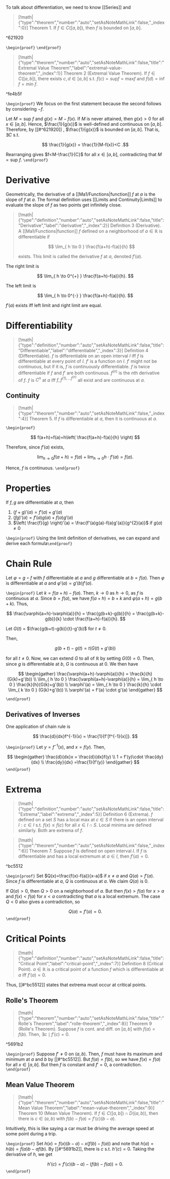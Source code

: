 To talk about differentiation, we need to know [[Series]] and 

> [!math|{"type":"theorem","number":"auto","setAsNoteMathLink":false,"_index":0}] Theorem 1.
> If $f \in C([a,b])$, then $f$ is bounded on $[a,b]$.

^621920

`\begin{proof}` `\end{proof}`

> [!math|{"type":"theorem","number":"auto","setAsNoteMathLink":false,"title":"Extremal Value Theorem","label":"extremal-value-theorem","_index":1}] Theorem 2 (Extremal Value Theorem).
> If $f \in C([a,b])$, there exists $c,d \in [a,b]$ s.t. $f(c)=\text{sup}f=\text{max}f$ and $f(d)=\text{inf }f=\text{min }f$.

^fe4b5f

`\begin{proof}` We focus on the first statement because the second follows by considering $-f$.

Let $M=\text{sup }f$ and $g(x)=M-f(x)$. If $M$ is never attained, then $g(x)>0$ for all $x \in [a,b]$. Hence, $\frac{1}{g(x)}$ is well-defined and continuous on $[a,b]$. Therefore, by [[#^621920]] , $\frac{1}{g(x)}$ is bounded on $[a,b]$. That is, $\exists C$ s.t.

$$
\frac{1}{g(x)} = \frac{1}{M-f(x)}<C
.$$

Rearranging gives $f<M-\frac{1}{C}$ for all $x \in [a,b]$, contradicting that $M=\text{sup }f$.
`\end{proof}`

# Derivative

Geometrically, the derivative of a [[Ma1/Functions|function]] $f$ at $a$ is the slope of $f$ at $a$. The formal definition uses [[Limits and Continuity|Limits]] to evaluate the slope of $f$ as two points get infinitely close.

> [!math|{"type":"definition","number":"auto","setAsNoteMathLink":false,"title":"Derivative","label":"derivative","_index":2}] Definition 3 (Derivative).
> A [[Ma1/Functions|function]] $f$ defined on a neighborhood of $a \in \mathbb{R}$ is differentiable if
>
> $$
> \lim_{ h \to 0 } \frac{f(a+h)-f(a)}{h}
> $$
> 
> exists. This limit is called the derivative $f$ at $a$, denoted $f'(a)$.

The right limit is

$$
\lim_{ h \to 0^{+} } \frac{f(a+h)-f(a)}{h}.
$$

The left limit is

$$
\lim_{ h \to 0^{-} } \frac{f(a+h)-f(a)}{h}.
$$

$f'(a)$ exists iff left limit and right limit are equal.

# Differentiability

> [!math|{"type":"definition","number":"auto","setAsNoteMathLink":false,"title":"Differentiable","label":"differentiable","_index":3}] Definition 4 (Differentiable).
> $f$ is differentiable on an open interval $I$ iff $f$ is differentiable at every point of $I$. $f'$ is a function on $I$. $f'$ might not be continuous, but if it is, $f$ is continuously differentiable. $f$ is twice differentiable if $f$ and $f'$ are both continuous. $f^{(n)}$ is the $n$th derivative of $f$. $f$ is $C^{n}$ at $a$ iff $f,f^{(1), \dots f^{(n)}}$ all exist and are continuous at $a$.

## Continuity

> [!math|{"type":"theorem","number":"auto","setAsNoteMathLink":false,"_index":4}] Theorem 5.
> If $f$ is differentiable at $a$, then it is continuous at $a$. 

`\begin{proof}` 

$$
f(a+h)=f(a)=h\left( \frac{f(a+h)-f(a)}{h} \right)
$$

Therefore, since $f'(a)$ exists, 

$$
\lim_{ h \to 0 } f(a+h) = f(a) + \lim_{ h \to 0 } h \cdot f'(a) = f(a).
$$

Hence, $f$ is continuous.
`\end{proof}`

# Properties

If $f,g$ are differentiable at $a$, then 

1. $(f+g)'(a)=f'(a)+g'(a)$
2. $(fg)'(a)=f'(a)g(a) +f(a)g'(a)$
3. $\left( \frac{f}{g} \right)'(a) = \frac{f'(a)g(a)-f(a)g'(a)}{g^{2}(a)}$ if $g(a)\neq 0$

`\begin{proof}` Using the limit definition of derivatives, we can expand and derive each formula`\end{proof}`

# Chain Rule

Let $\varphi=g\circ f$ with $f$ differentiable at $a$ and $g$ differentiable at $b=f(a)$. Then $\varphi$ is differentiable at $a$ and $\varphi'(a)=g'(b)f'(a)$.

`\begin{proof}` Let $k=f(a+h)-f(a)$. Then, $k\to 0$ as $h\to 0$, as $f$ is continuous at $a$. Since $b=f(a)$, we have $f(a+h)=b+k$ and $\varphi(a+h)=g(b+k)$. Thus,

$$
\frac{\varphi(a+h)-\varphi(a)}{h} = \frac{g(b+k)-g(b)}{h} = \frac{g(b+k)-g(b)}{k} \cdot \frac{f(a+h)-f(a)}{h}.
$$

Let $G(t)$ = $\frac{g(b+t)-g(b)}{t}-g'(b)$ for $t\neq 0$.

Then,

$$
g(b+t)-g(t)=t(G(t)+g'(b))
$$

for all $t\neq 0$. Now, we can extend $G$ to all of $\mathbb{R}$ by setting $G(0)=0$. Then, since $g$ is differentiable at $b$, $G$ is continuous at $0$. We then have

$$
\begin{gather}
\frac{\varphi(a+h)-\varphi(a)}{h} = \frac{k}{h}(G(k)+g'(b)) \\
\lim_{ h \to 0 } \frac{\varphi(a+h)-\varphi(a)}{h} = \lim_{ h \to 0 } \frac{k}{h}(G(k)+g'(b)) \\
\varphi'(a) = \lim_{ h \to 0 } \frac{k}{h} \cdot \lim_{ k \to 0 } (G(k)+g'(b)) \\
\varphi'(a) = f'(a) \cdot g'(a)
\end{gather}
$$

`\end{proof}`

## Derivatives of Inverses

One application of chain rule is

$$
\frac{d}{dx}f^{-1}(x) = \frac{1}{f'[f^{-1}(x)]}.
$$

`\begin{proof}` Let $y=f^{-1}(x)$, and $x=f(y)$. Then,

$$
\begin{gather}
\frac{d}{dx}x = \frac{d}{dx}f(y) \\
1 = f'(y)\cdot \frac{dy}{dx} \\
\frac{dy}{dx} =\frac{1}{f'(y)}
\end{gather}
$$
`\end{proof}`

# Extrema

> [!math|{"type":"definition","number":"auto","setAsNoteMathLink":false,"title":"Extrema","label":"extrema","_index":5}] Definition 6 (Extrema).
> $f$ defined on a set $S$ has a local max at $c \in S$ if there is an open interval $I: c \in I$ s.t. $f(x)\leq f(c)$ for all $x \in I \cap S$. Local minima are defined similarly. Both are extrema of $f$.

> [!math|{"type":"theorem","number":"auto","setAsNoteMathLink":false,"_index":6}] Theorem 7.
> Suppose $f$ is defined on open interval $I$. If $f$ is differentiable and has a local extremum at $a \in I$, then $f'(a)=0$.

^bc5512

`\begin{proof}` Set $Q(x)=\frac{f(x)-f(a)}{x-a}$ if $x\neq a$ and $Q(a)=f'(a)$. Since $f$ is differentiable at $a$, $Q$ is continuous at $a$. We claim $Q(a)$ is 0. 

If $Q(a)>0$, then $Q>0$ on a neighborhood of $a$. But then $f(x)>f(a)$ for $x>a$ and $f(x)<f(a)$ for $x<a$ contradicting that $a$ is a local extremum. The case $Q<0$ also gives a contradiction, so 

$$
Q(a)=f'(a)=0.
$$
`\end{proof}`

# Critical Points

> [!math|{"type":"definition","number":"auto","setAsNoteMathLink":false,"title":"Critical Point","label":"critical-point","_index":7}] Definition 8 (Critical Point).
> $a \in \mathbb{R}$ is a critical point of a function $f$ which is differentiable at $a$ iff $f'(a)=0$.

Thus, [[#^bc5512]] states that extrema must occur at critical points.

## Rolle's Theorem

> [!math|{"type":"theorem","number":"auto","setAsNoteMathLink":false,"title":"Rolle's Theorem","label":"rolle-theorem","_index":8}] Theorem 9 (Rolle's Theorem).
> Suppose $f$ is cont. and diff. on $[a,b]$ with $f(a)=f(b)$. Then, $\exists c\mid f'(c)=0$.

^5691b2

`\begin{proof}` Suppose $f'\neq 0$ on $(a,b)$. Then, $f$ must have its maximum and minimum at $a$ and $b$ by [[#^bc5512]]. But $f(a)=f(b)$, so we have $f(x)=f(a)$ for all $x \in [a,b]$. But then $f$ is constant and $f'=0$, a contradiction.
`\end{proof}`

## Mean Value Theorem

> [!math|{"type":"theorem","number":"auto","setAsNoteMathLink":false,"title":"Mean Value Theorem","label":"mean-value-theorem","_index":9}] Theorem 10 (Mean Value Theorem).
> If $f \in C([a,b]) \cap D((a,b))$, then there is $c \in (a,b)$ with $f(b)-f(a)=f'(c)(b-a)$. 

Intuitively, this is like saying a car must be driving the average speed at some point during a trip.

`\begin{proof}` Set $h(x)=f(x)(b-a)-x(f(b)-f(a))$ and note that $h(a)=h(b)=f(a)b-af(b)$. By [[#^5691b2]], there is $c$ s.t. $h'(c)=0$. Taking the derivative of $h$, we get

$$
h'(c)=f'(c)(b-a)-(f(b)-f(a)) = 0.
$$
`\end{proof}`
